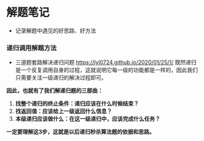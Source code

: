 # 解题笔记
* 记录解题中遇见的好思路、好方法

### 递归调用解题方法
* 三道题套路解决递归问题
https://lyl0724.github.io/2020/01/25/1/
既然递归是一个反复调用自身的过程，这就说明它每一级的功能都是一样的，因此我们只需要关注一级递归的解决过程即可。

**因此，也就有了我们解递归题的三部曲：**

1. **找整个递归的终止条件：递归应该在什么时候结束？**
2. **找返回值：应该给上一级返回什么信息？**
3. **本级递归应该做什么：在这一级递归中，应该完成什么任务？**

**一定要理解这3步，这就是以后递归秒杀算法题的依据和思路。**